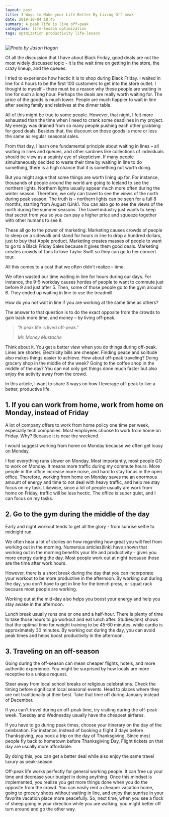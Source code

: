 ```yaml
---
layout: post
title: 3 Ways to Make your Life Better By Living Off-peak
date: 2019-10-04 18:45
summary: A peak life is live off-peak
categories: life-lesson optimization
tags: optmization productivity life-lesson
---
```


_![Photo by Jason Hogan](https://images.unsplash.com/photo-1543357480-c60d40007a3f?ixlib=rb-1.2.1&ixid=eyJhcHBfaWQiOjEyMDd9&auto=format&fit=crop&w=1350&q=80)_

Of all the discussion that I have about Black Friday, good deals are not the most widely discussed topic - it is the wait time on getting in the store, the crazy lineup, and the queues. 

I tried to experience how hectic it is to shop during Black Friday. I waited in line for 4 hours to be the first 100 customers to get into the store outlet. I thought to myself – there must be a reason why these people are waiting in line for such a long hour. Perhaps the deals are really worth waiting for. The price of the goods is much lower. People are much happier to wait in line after seeing family and relatives at the dinner table.

 All of this might be true to some people. However, that night, I felt more exhausted than the time when I need to crank some deadlines in my project. My energy was drained from so many people pushing each other grabbing for good deals. Besides that, the discount on those goods is more or less the same as regular seasonal sales. 

From that day, I learn one fundamental principle about waiting in lines – all waiting in lines and queues, and other sardines like collections of individuals should be view as a squinty eye of skepticism. If many people simultaneously decided to waste their time by waiting in line to do something, there is a high chance that it is something not worth doing.
 
But you might argue that some things are worth lining up for. For instance, thousands of people around the world are going to Iceland to see the northern lights. Northern lights usually appear much more often during the winter season. Therefore, we only can travel to see the views of the north during peak season. The truth is – northern lights can be seen for a full 8 months, starting from August (Link). You can also go to see the views of the north during the summer seasons. The travel industry just wants to keep that secret from you so you can pay a higher price and squeeze together with other humans to see it.
 
These all go to the power of marketing. Marketing causes crowds of people to sleep on a sidewalk and stand for hours in line to drop a hundred dollars, just to buy that Apple product. Marketing creates masses of people to want to go to a Black Friday Sales because it gives them good deals. Marketing creates crowds of fans to love Taylor Swift so they can go to her concert tour.
 
All this comes to a cost that we often didn't realize – time.
 
We often wasted our time waiting in line for hours during our days. For instance, the 9-5 workday causes hordes of people to want to commute just before 9 and just after 5. Then, some of those people go to the gym around 6. They ended up waiting in line to use the treadmill.
 
How do you not wait in line if you are working at the same time as others?
 
The answer to that question is to do the exact opposite from the crowds to gain back more time, and money – by living off-peak.

<blockquote>
    <p>“A peak life is lived off-peak.”</p>
    <footer><cite title="Mr. Money Mustache">Mr. Money Mustache</cite></footer>
</blockquote> 
 
Think about it. You get a better view when you do things during off-peak. Lines are shorter. Electricity bills are cheaper.  Finding peace and solitude also makes things easier to achieve. How about off-peak traveling? Doing grocery shop in the middle of the week? Going to the coffee shop in the middle of the day? You can not only get things done much faster but also enjoy the activity away from the crowd.
 
In this article, I want to share 3 ways on how I leverage off-peak to live a better, productive life.
 
## 1. If you can work from home, work from home on Monday, instead of Friday
A lot of company offers to work from home policy one time per week, especially tech companies. Most employees choose to work from home on Friday. Why? Because it is near the weekend. 

I would suggest working from home on Monday because we often get lousy on Monday. 

I feel everything runs slower on Monday. Most importantly, most people GO to work on Monday. It means more traffic during my commute hours. More people in the office increase more noise, and hard to stay focus in the open office. Therefore, working from home on Monday saves me an enormous amount of energy and time to not deal with heavy traffic, and help me stay focus on my task. Likewise, since a lot of people usually are work from home on Friday, traffic will be less hectic. The office is super quiet, and I can focus on my tasks.
 
## 2. Go to the gym during the middle of the day
Early and night workout tends to get all the glory - from sunrise selfie to midnight run. 

We often hear a lot of stories on how regarding how great you will feel from working out in the morning. Numerous articles(link) have shown that working out in the morning benefits your life and productivity - gives you more energy during the day. Most people work out at night because those are the time after work hours. 

However, there is a short break during the day that you can incorporate your workout to be more productive in the afternoon. By working out during the day, you don't have to get in line for the bench press, or squat rack because most people are working. 

Working out at the mid-day also helps you boost your energy and help you stay awake in the afternoon. 

Lunch break usually runs one or one and a half-hour. There is plenty of time to take those hours to go workout and eat lunch after. Studies(link) shows that the optimal time for weight training to be 45-60 minutes, while cardio is approximately 30 minutes. By working out during the day, you can avoid peak times and helps boost productivity in the afternoon.
 
 
## 3. Traveling on an off-season
Going during the off-season can mean cheaper flights, hotels, and more authentic experience. You might be surprised by how locals are more receptive to a unique request. 

Steer away from local school breaks or religious celebrations. Check the timing before significant local seasonal events. Head to places where they are not traditionally at their best. Take that time off during January instead of December. 

If you can't travel during an off-peak time, try visiting during the off-peak week. Tuesday and Wednesday usually have the cheapest airfares. 

If you have to go during peak times, choose your itinerary on the day of the celebration. For instance, instead of booking a flight 3 days before Thanksgiving, you book a trip on the day of Thanksgiving. Since most people fly back to hometown before Thanksgiving Day, Flight tickets on that day are usually more affordable. 

By doing this, you can get a better deal while also enjoy the same travel luxury as peak-season.

Off-peak life works perfectly for general working people. It can free up your time and decrease your budget in doing anything. Once this mindset is implemented, you realize you get more things done when you do the opposite from the crowd. You can easily rent a cheaper vacation home, going to grocery shops without waiting in line, and enjoy that sunrise in your favorite vacation place more peacefully. So, next time, when you see a flock of sheep going in your direction while you are walking, you might better off turn around and go the other way.
